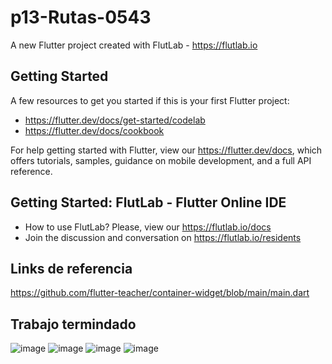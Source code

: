 # p13-Rutas-0543

A new Flutter project created with FlutLab - https://flutlab.io

## Getting Started

A few resources to get you started if this is your first Flutter project:

- https://flutter.dev/docs/get-started/codelab
- https://flutter.dev/docs/cookbook

For help getting started with Flutter, view our
https://flutter.dev/docs, which offers tutorials,
samples, guidance on mobile development, and a full API reference.

## Getting Started: FlutLab - Flutter Online IDE

- How to use FlutLab? Please, view our https://flutlab.io/docs
- Join the discussion and conversation on https://flutlab.io/residents
## Links de referencia

https://github.com/flutter-teacher/container-widget/blob/main/main.dart

## Trabajo termindado
![image](https://github.com/OneDavidrdz131/P15-Rutasd3-0543/assets/143547422/2f61b89a-cade-44dd-a284-56dbaeda8943)
![image](https://github.com/OneDavidrdz131/P15-Rutasd3-0543/assets/143547422/3d0ce3d7-1651-49e6-95b6-200fa358d398)
![image](https://github.com/OneDavidrdz131/P15-Rutasd3-0543/assets/143547422/07567274-6f00-4c5c-96b0-d2ccb85764d5)
![image](https://github.com/OneDavidrdz131/P15-Rutasd3-0543/assets/143547422/71976d9e-a7ba-4b35-9795-3641f0b3e25a)




